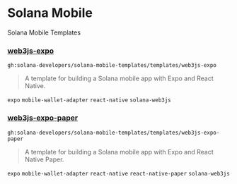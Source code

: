 # Solana Mobile

Solana Mobile Templates

### [web3js-expo](templates/web3js-expo)

`gh:solana-developers/solana-mobile-templates/templates/web3js-expo`

> A template for building a Solana mobile app with Expo and React Native.

`expo` `mobile-wallet-adapter` `react-native` `solana-web3js`

### [web3js-expo-paper](templates/web3js-expo-paper)

`gh:solana-developers/solana-mobile-templates/templates/web3js-expo-paper`

> A template for building a Solana mobile app with Expo and React Native Paper.

`expo` `mobile-wallet-adapter` `react-native` `react-native-paper` `solana-web3js`
